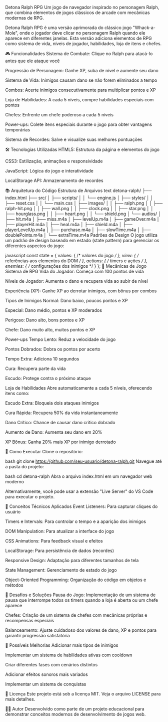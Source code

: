 Detona Ralph RPG
Um jogo de navegador inspirado no personagem Ralph, que combina elementos de jogos clássicos de arcade com mecânicas modernas de RPG.


Detona Ralph RPG é uma versão aprimorada do clássico jogo "Whack-a-Mole", onde o jogador deve clicar no personagem Ralph quando ele aparece em diferentes janelas. Esta versão adiciona elementos de RPG como sistema de vida, níveis de jogador, habilidades, loja de itens e chefes.

🎮 Funcionalidades
Sistema de Combate: Clique no Ralph para atacá-lo antes que ele ataque você

Progressão de Personagem: Ganhe XP, suba de nível e aumente seu dano

Sistema de Vida: Inimigos causam dano se não forem eliminados a tempo

Combos: Acerte inimigos consecutivamente para multiplicar pontos e XP

Loja de Habilidades: A cada 5 níveis, compre habilidades especiais com pontos

Chefes: Enfrente um chefe poderoso a cada 5 níveis

Power-ups: Colete itens especiais durante o jogo para obter vantagens temporárias

Sistema de Recordes: Salve e visualize suas melhores pontuações

🛠️ Tecnologias Utilizadas
HTML5: Estrutura da página e elementos do jogo

CSS3: Estilização, animações e responsividade

JavaScript: Lógica do jogo e interatividade

LocalStorage API: Armazenamento de recordes

📚 Arquitetura do Código
Estrutura de Arquivos
text
detona-ralph/
├── index.html
├── src/
│   ├── scripts/
│   │   └── engine.js
│   ├── styles/
│   │   ├── reset.css
│   │   └── main.css
│   ├── images/
│   │   ├── ralph.png
│   │   ├── ralph-hit.png
│   │   ├── wall.png
│   │   ├── clock.png
│   │   ├── star.png
│   │   ├── hourglass.png
│   │   ├── heart.png
│   │   └── shield.png
│   └── audios/
│       ├── hit.m4a
│       ├── miss.m4a
│       ├── levelUp.m4a
│       ├── gameOver.m4a
│       ├── playerHit.m4a
│       ├── heal.m4a
│       ├── shield.m4a
│       ├── playerLevelUp.m4a
│       ├── purchase.m4a
│       ├── slowTime.m4a
│       ├── doublePoints.m4a
│       └── extraTime.m4a
Padrões de Design
O jogo utiliza um padrão de design baseado em estado (state pattern) para gerenciar os diferentes aspectos do jogo:

javascript
const state = {
    values: { /* valores do jogo */ },
    view: { /* referências aos elementos do DOM */ },
    actions: { /* timers e ações */ },
    enemies: { /* configurações dos inimigos */ }
};
🎲 Mecânicas de Jogo
Sistema de RPG
Vida do Jogador: Começa com 100 pontos de vida

Níveis de Jogador: Aumenta o dano e recupera vida ao subir de nível

Experiência (XP): Ganhe XP ao derrotar inimigos, com bônus por combos

Tipos de Inimigos
Normal: Dano baixo, poucos pontos e XP

Especial: Dano médio, pontos e XP moderados

Perigoso: Dano alto, bons pontos e XP

Chefe: Dano muito alto, muitos pontos e XP

Power-ups
Tempo Lento: Reduz a velocidade do jogo

Pontos Dobrados: Dobra os pontos por acerto

Tempo Extra: Adiciona 10 segundos

Cura: Recupera parte da vida

Escudo: Protege contra o próximo ataque

Loja de Habilidades
Abre automaticamente a cada 5 níveis, oferecendo itens como:

Escudo Extra: Bloqueia dois ataques inimigos

Cura Rápida: Recupera 50% da vida instantaneamente

Dano Crítico: Chance de causar dano crítico dobrado

Aumento de Dano: Aumenta seu dano em 20%

XP Bônus: Ganha 20% mais XP por inimigo derrotado

🚀 Como Executar
Clone o repositório:

bash
git clone https://github.com/seu-usuario/detona-ralph.git
Navegue até a pasta do projeto:

bash
cd detona-ralph
Abra o arquivo index.html em um navegador web moderno

Alternativamente, você pode usar a extensão "Live Server" do VS Code para executar o projeto.

🧠 Conceitos Técnicos Aplicados
Event Listeners: Para capturar cliques do usuário

Timers e Intervals: Para controlar o tempo e a aparição dos inimigos

DOM Manipulation: Para atualizar a interface do jogo

CSS Animations: Para feedback visual e efeitos

LocalStorage: Para persistência de dados (recordes)

Responsive Design: Adaptação para diferentes tamanhos de tela

State Management: Gerenciamento de estado do jogo

Object-Oriented Programming: Organização do código em objetos e métodos

🎯 Desafios e Soluções
Pausa do Jogo: Implementação de um sistema de pausa que interrompe todos os timers quando a loja é aberta ou um chefe aparece

Chefes: Criação de um sistema de chefes com mecânicas próprias e recompensas especiais

Balanceamento: Ajuste cuidadoso dos valores de dano, XP e pontos para garantir progressão satisfatória

📝 Possíveis Melhorias
Adicionar mais tipos de inimigos

Implementar um sistema de habilidades ativas com cooldown

Criar diferentes fases com cenários distintos

Adicionar efeitos sonoros mais variados

Implementar um sistema de conquistas

📜 Licença
Este projeto está sob a licença MIT. Veja o arquivo LICENSE para mais detalhes.

👨‍💻 Autor
Desenvolvido como parte de um projeto educacional para demonstrar conceitos modernos de desenvolvimento de jogos web.

